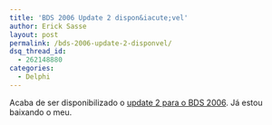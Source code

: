 ```yaml
---
title: 'BDS 2006 Update 2 dispon&iacute;vel'
author: Erick Sasse
layout: post
permalink: /bds-2006-update-2-disponvel/
dsq_thread_id:
  - 262148880
categories:
  - Delphi
---
```

Acaba de ser disponibilizado o [update 2 para o BDS 2006][1]. J&aacute; estou baixando o meu.

 [1]: http://bdn.borland.com/article/0,1410,33463,00.html